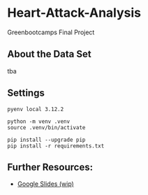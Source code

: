 # Heart-Attack-Analysis
Greenbootcamps Final Project

## About the Data Set
tba

## Settings
````
pyenv local 3.12.2

python -m venv .venv
source .venv/bin/activate

pip install --upgrade pip
pip install -r requirements.txt 
````

## Further Resources:
* [Google Slides (wip)](https://docs.google.com/presentation/d/1uMFEZdCA6hIJjV67vovKkaMjGuhj_OPVMb3OzyiL16A/edit?usp=sharing)
